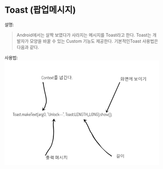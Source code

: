 # Toast (팝업메시지)
설명:
> Android에서는 살짝 보였다가 사라지는 메시지를 Toast라고 한다. Toast는 개발자가 모양을 바꿀 수 있는 Custom 기능도 제공한다. 기본적인Toast 사용법은 다음과 같다. 

사용법:
![](/images/image21.png)
